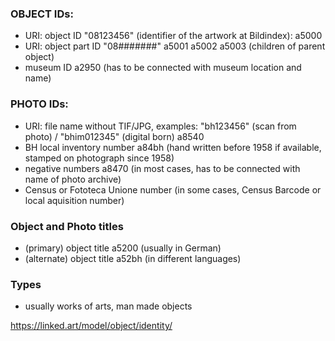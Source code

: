 ### OBJECT IDs:

- URI: object ID "08123456" (identifier of the artwork at Bildindex): a5000
- URI: object part ID "08#######" a5001 a5002  a5003 (children of parent object)
- museum ID a2950 (has to be connected with museum location and name)

### PHOTO IDs:

- URI: file name without TIF/JPG, examples: "bh123456" (scan from photo) / "bhim012345" (digital born) a8540
- BH local inventory number a84bh (hand written before 1958 if available, stamped on photograph since 1958)
- negative numbers a8470 (in most cases, has to be connected with name of photo archive)
- Census or Fototeca Unione number <a85bh> (in some cases, Census Barcode or local aquisition number)

### Object and Photo titles

- (primary) object title a5200 (usually in German)
- (alternate) object title a52bh (in different languages)

### Types

- usually works of arts, man made objects

https://linked.art/model/object/identity/
